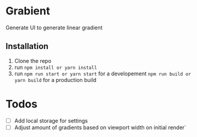# Grabient

Generate UI to generate linear gradient

## Installation
  1. Clone the repo
  2. run `npm install or yarn install`
  3. run `npm run start or yarn start` for a developement `npm run build or yarn build` for a production build

# Todos
  - [ ] Add local storage for settings
  - [ ] Adjust amount of gradients based on viewport width on initial render`